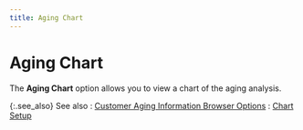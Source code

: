 ```yaml
---
title: Aging Chart
---
```


# Aging Chart


The **Aging Chart** option allows  you to view a chart of the aging analysis.


{:.see_also}
See also
: [Customer  Aging Information Browser Options]({{site.pos_baseurl}}/misc/customer_aging_information_browser_options_quick_aging_pos.html)
: [Chart  Setup]({{site.wwe_chm}}/everest-client/ui/browsers/options/chart/browser_options_chart_setup.html)
